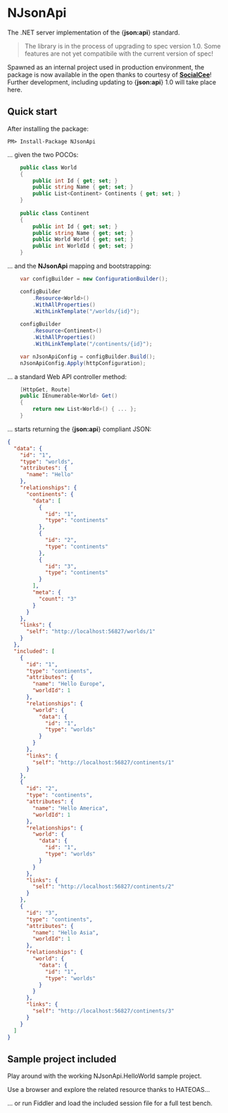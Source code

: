 # NJsonApi
The .NET server implementation of the {**json:api**} standard. 

> The library is in the process of upgrading to spec version 1.0. Some features are not yet compatibile with the current version of spec!

Spawned as an internal project used in production environment, the package is now available in the open thanks to courtesy of [**SocialCee**](http://socialcee.com)! Further development, including updating to {**json:api**} 1.0 will take place here.
## Quick start
After installing the package:
```
PM> Install-Package NJsonApi
```

... given the two POCOs:
```cs
    public class World
    {
        public int Id { get; set; }
        public string Name { get; set; }
        public List<Continent> Continents { get; set; }
    }
	
	public class Continent
    {
        public int Id { get; set; }
        public string Name { get; set; }
        public World World { get; set; }
        public int WorldId { get; set; }
    }
```

... and the **NJsonApi** mapping and bootstrapping:
```cs
	var configBuilder = new ConfigurationBuilder();

	configBuilder
		.Resource<World>()
		.WithAllProperties()
		.WithLinkTemplate("/worlds/{id}");
		
	configBuilder
		.Resource<Continent>()
		.WithAllProperties()
		.WithLinkTemplate("/continents/{id}");

	var nJsonApiConfig = configBuilder.Build();
	nJsonApiConfig.Apply(httpConfiguration);
```

... a standard Web API controller method:
```cs
	[HttpGet, Route]
	public IEnumerable<World> Get()
	{
		return new List<World>() { ... };
	}
```

... starts returning the {**json:api**} compliant JSON:
```json
{
  "data": {
    "id": "1",
    "type": "worlds",
    "attributes": {
      "name": "Hello"
    },
    "relationships": {
      "continents": {
        "data": [
          {
            "id": "1",
            "type": "continents"
          },
          {
            "id": "2",
            "type": "continents"
          },
          {
            "id": "3",
            "type": "continents"
          }
        ],
        "meta": {
          "count": "3"
        }
      }
    },
    "links": {
      "self": "http://localhost:56827/worlds/1"
    }
  },
  "included": [
    {
      "id": "1",
      "type": "continents",
      "attributes": {
        "name": "Hello Europe",
        "worldId": 1
      },
      "relationships": {
        "world": {
          "data": {
            "id": "1",
            "type": "worlds"
          }
        }
      },
      "links": {
        "self": "http://localhost:56827/continents/1"
      }
    },
    {
      "id": "2",
      "type": "continents",
      "attributes": {
        "name": "Hello America",
        "worldId": 1
      },
      "relationships": {
        "world": {
          "data": {
            "id": "1",
            "type": "worlds"
          }
        }
      },
      "links": {
        "self": "http://localhost:56827/continents/2"
      }
    },
    {
      "id": "3",
      "type": "continents",
      "attributes": {
        "name": "Hello Asia",
        "worldId": 1
      },
      "relationships": {
        "world": {
          "data": {
            "id": "1",
            "type": "worlds"
          }
        }
      },
      "links": {
        "self": "http://localhost:56827/continents/3"
      }
    }
  ]
}
```

## Sample project included
Play around with the working NJsonApi.HelloWorld sample project.

Use a browser and explore the related resource thanks to HATEOAS...

... or run Fiddler and load the included session file for a full test bench.